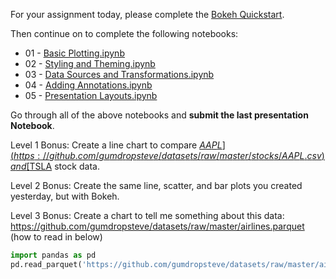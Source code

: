 For your assignment today, please complete the [Bokeh Quickstart](https://docs.bokeh.org/en/latest/docs/user_guide/quickstart.html).

Then continue on to complete the following notebooks:
- 01 - [Basic Plotting.ipynb](https://github.com/daniel-dc-cd/data_science/blob/master/daily_materials/bokeh-notebooks/tutorial/01%20-%20Basic%20Plotting.ipynb)
- 02 - [Styling and Theming.ipynb](https://github.com/daniel-dc-cd/data_science/blob/master/daily_materials/bokeh-notebooks/tutorial/02%20-%20Styling%20and%20Theming.ipynb)
- 03 - [Data Sources and Transformations.ipynb](https://github.com/daniel-dc-cd/data_science/blob/master/daily_materials/bokeh-notebooks/tutorial/03%20-%20Data%20Sources%20and%20Transformations.ipynb)
- 04 - [Adding Annotations.ipynb](https://github.com/daniel-dc-cd/data_science/blob/master/daily_materials/bokeh-notebooks/tutorial/04%20-%20Adding%20Annotations.ipynb)
- 05 - [Presentation Layouts.ipynb](https://github.com/daniel-dc-cd/data_science/blob/master/daily_materials/bokeh-notebooks/tutorial/05%20-%20Presentation%20Layouts.ipynb)

Go through all of the above notebooks and **submit the last presentation Notebook**.

Level 1 Bonus: Create a line chart to compare [$AAPL](https://github.com/gumdropsteve/datasets/raw/master/stocks/AAPL.csv) and [$TSLA](https://github.com/gumdropsteve/datasets/raw/master/stocks/TSLA.csv) stock data.

Level 2 Bonus: Create the same line, scatter, and bar plots you created yesterday, but with Bokeh.

Level 3 Bonus: Create a chart to tell me something about this data: https://github.com/gumdropsteve/datasets/raw/master/airlines.parquet (how to read in below)
```python
import pandas as pd
pd.read_parquet('https://github.com/gumdropsteve/datasets/raw/master/airlines.parquet')
```
